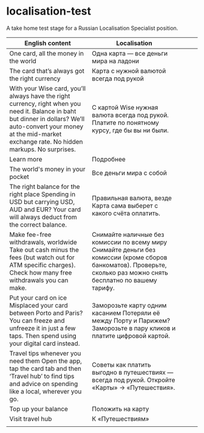 # localisation-test
A take home test stage for a Russian Localisation Specialist position.

| English content                                                                                                                                                                                                               | Localisation                                                                                                                                                        |   |   |   |
|-------------------------------------------------------------------------------------------------------------------------------------------------------------------------------------------------------------------------------|---------------------------------------------------------------------------------------------------------------------------------------------------------------------|---|---|---|
| One card, all the money in the world                                                                                                                                                                                          | Одна карта — все деньги мира на ладони                                                                                                                              |   |   |   |
| The card that’s always got the right currency                                                                                                                                                                                 | Карта с нужной валютой всегда под рукой                                                                                                                             |   |   |   |
| With your Wise card, you’ll always have the right currency, right when you need it.   Balance in baht but dinner in dollars? We’ll auto-convert your money at the mid-market exchange rate. No hidden markups. No surprises.  | С картой Wise нужная валюта всегда под рукой. Платите по понятному курсу, где бы вы ни были.                                                                        |   |   |   |
| Learn more                                                                                                                                                                                                                    | Подробнее                                                                                                                                                           |   |   |   |
| The world's money in your pocket                                                                                                                                                                                              | Все деньги мира с собой                                                                                                                                             |   |   |   |
| The right balance for the right place   Spending in USD but carrying USD, AUD and EUR? Your card will always deduct from the correct balance.                                                                                 | Правильная валюта, везде Карта сама выберет с какого счёта оплатить.                                                                                                |   |   |   |
| Make fee-free withdrawals, worldwide  Take out cash minus the fees (but watch out for ATM specific charges). Check how many free withdrawals you can make.                                                                    | Снимайте наличные без комиссии по всему миру Снимайте деньги без комиссии (кроме сборов банкоматов). Проверьте, сколько раз можно снять бесплатно по вашему тарифу. |   |   |   |
| Put your card on ice  Misplaced your card between Porto and Paris? You can freeze and unfreeze it in just a few taps. Then spend using your digital card instead.                                                             | Заморозьте карту одним касанием Потеряли её между Порту и Парижем? Заморозьте в пару кликов и платите цифровой картой.                                              |   |   |   |
| Travel tips whenever you need them  Open the app, tap the card tab and then ‘Travel hub’ to find tips and advice on spending like a local, wherever you go.                                                                   | Советы как платить выгодно в путешествиях — всегда под рукой. Откройте «Карты» → «Путешествия».                                                                     |   |   |   |
| Top up your balance                                                                                                                                                                                                           | Положить на карту                                                                                                                                                   |   |   |   |
| Visit travel hub                                                                                                                                                                                                              | К «Путешествиям»                                                                                                                                                    |   |   |   |
|                                                                                                                                                                                                                               |                                                                                                                                                                     |   |   |   |

